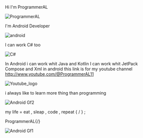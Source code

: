 Hi I'm ProgrammerAL

![ProgrammerAL](https://github.com/ProgrammerAL01/ProgrammerAL01/assets/141438585/a9758696-0b47-45b6-8afa-8ae6094c1ae2)



I'm Android Developer

![android](https://github.com/ProgrammerAL01/ProgrammerAL01/assets/141438585/e0eab5e8-76d9-49d2-a88a-1a99dc44eec5)



I can work C# too

![C#](https://github.com/ProgrammerAL01/ProgrammerAL01/assets/141438585/2f17e3a3-2a7f-421c-ab7f-f0f7cc840ae5)


In Android i can work whit Java and Kotlin
I can work whit JetPack Compose and Xml in android
this link is for my youtube channel
http://www.youtube,com/@ProgrammerAL11

![Youtube_logo](https://github.com/ProgrammerAL01/ProgrammerAL01/assets/141438585/ec2b1c96-6cc7-4ac8-a7e9-ef4840b64fb5)



i always like to learn more thing than programming

![Android Gf2](https://github.com/ProgrammerAL01/ProgrammerAL01/assets/141438585/f7e8128b-3457-4205-a218-710a1a1bafc8)



my life = eat , sleap , code , repeat { / } ;



ProgrammerAL{/}

![Android Gf1](https://github.com/ProgrammerAL01/ProgrammerAL01/assets/141438585/538d50f9-9587-478e-aee0-d55ffd9237b9)


